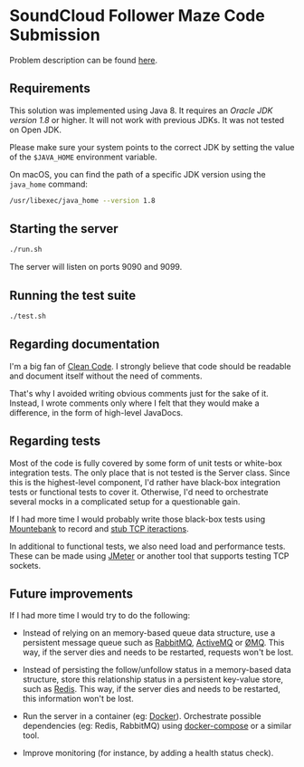 # SoundCloud Follower Maze Code Submission

Problem description can be found [here](package/instructions.md).

## Requirements

This solution was implemented using Java 8. It requires an *Oracle JDK version 1.8* or higher. It will not work with previous JDKs. It was not tested on Open JDK.

Please make sure your system points to the correct JDK by setting the value of the `$JAVA_HOME` environment variable.

On macOS, you can find the path of a specific JDK version using the `java_home` command:

```sh
/usr/libexec/java_home --version 1.8
```

## Starting the server

```sh
./run.sh
```

The server will listen on ports 9090 and 9099.

## Running the test suite

```sh
./test.sh
```

## Regarding documentation

I'm a big fan of [Clean Code](https://www.amazon.com/Clean-Code-Handbook-Software-Craftsmanship/dp/0132350882). I strongly believe that code should be readable and document itself without the need of comments.

That's why I avoided writing obvious comments just for the sake of
it. Instead, I wrote comments only where I felt that they would
make a difference, in the form of high-level JavaDocs.

## Regarding tests

Most of the code is fully covered by some form of unit tests or white-box integration tests. The only place that is not tested is the Server class. Since this is the highest-level component, I'd rather have black-box integration tests or functional tests to cover it. Otherwise, I'd need to orchestrate several mocks in a complicated setup for a questionable gain.

If I had more time I would probably write those black-box tests using [Mountebank](http://www.mbtest.org) to record and [stub TCP iteractions](http://www.mbtest.org/docs/protocols/tcp).

In additional to functional tests, we also need load and performance tests. These can be made using [JMeter](http://jmeter.apache.org) or another tool that supports testing TCP sockets.

## Future improvements

If I had more time I would try to do the following:

- Instead of relying on an memory-based queue data structure, use a persistent message queue such as [RabbitMQ](https://www.rabbitmq.com), [ActiveMQ](http://activemq.apache.org) or [ØMQ](http://zeromq.org). This way, if the server dies and needs to be restarted, requests won't be lost.

- Instead of persisting the follow/unfollow status in a memory-based data structure, store this relationship status in a persistent key-value store, such as [Redis](https://redis.io). This way, if the server dies and needs to be restarted, this information won't be lost.

- Run the server in a container (eg: [Docker](https://www.docker.com)). Orchestrate possible dependencies (eg: Redis, RabbitMQ) using [docker-compose](https://docs.docker.com/compose/) or a similar tool.

- Improve monitoring (for instance, by adding a health status check).
